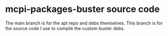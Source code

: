 # mcpi-packages-buster source code

The main branch is for the apt repo and debs themselves. This branch is for the source code I use to compile the custom buster debs.
